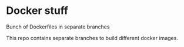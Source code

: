 # Docker stuff
Bunch of Dockerfiles in separate branches

This repo contains separate branches to build different docker images.
